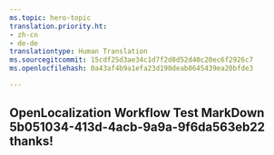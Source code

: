 ```yaml
---
ms.topic: hero-topic
translation.priority.ht:
- zh-cn
- de-de
translationtype: Human Translation
ms.sourcegitcommit: 15cdf25d3ae34c1d7f2d8d52d40c20ec6f2926c7
ms.openlocfilehash: 0a43af4b9a1efa23d190deab8645439ea20bfde3

---
```

## OpenLocalization Workflow Test MarkDown 5b051034-413d-4acb-9a9a-9f6da563eb22 thanks!



<!--HONumber=Sep16_HO1-->


